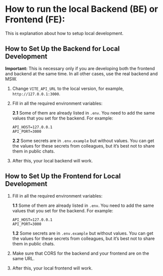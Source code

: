 # How to run the local Backend (BE) or Frontend (FE):

This is explanation about how to setup local development.

## How to Set Up the Backend for Local Development

**Important:** This is necessary only if you are developing both the frontend and backend at the same time. In all other cases, use the real backend and MSW.

1. Change `VITE_API_URL` to the local version, for example, `http://127.0.0.1:3000`.

2. Fill in all the required environment variables:

   **2.1** Some of them are already listed in `.env`. You need to add the same values that you set for the backend. For example:

   ```
   API_HOST=127.0.0.1
   API_PORT=3000
   ```

   **2.2** Some secrets are in `.env.example` but without values. You can get the values for these secrets from colleagues, but it’s best not to share them in public chats.

3. After this, your local backend will work.

## How to Set Up the Frontend for Local Development

1. Fill in all the required environment variables:

   **1.1** Some of them are already listed in `.env`. You need to add the same values that you set for the backend. For example:

   ```
   API_HOST=127.0.0.1
   API_PORT=3000
   ```

   **1.2** Some secrets are in `.env.example` but without values. You can get the values for these secrets from colleagues, but it’s best not to share them in public chats.

2. Make sure that CORS for the backend and your frontend are on the same URL.

3. After this, your local frontend will work.
